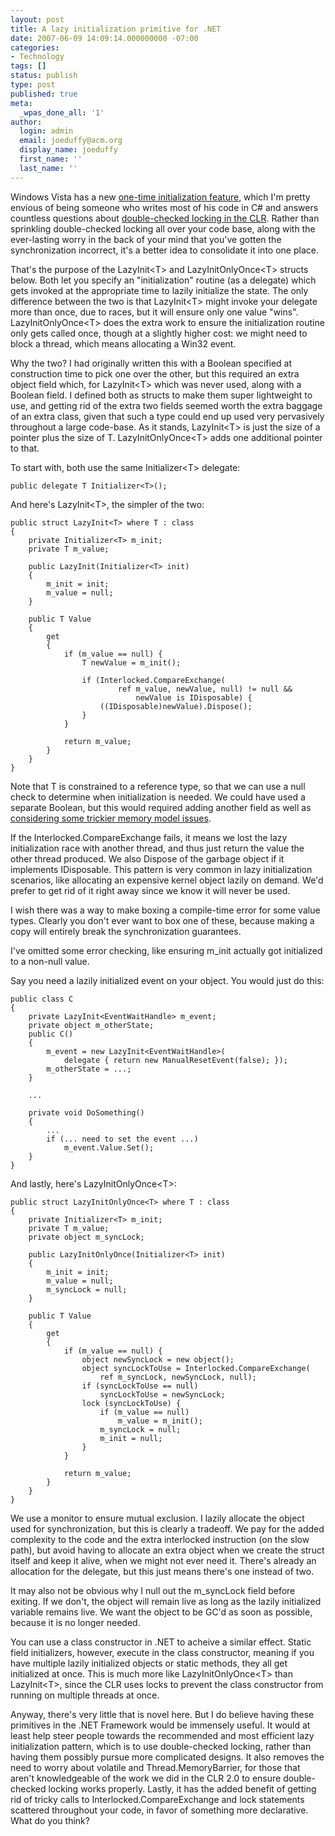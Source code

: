 ```yaml
---
layout: post
title: A lazy initialization primitive for .NET
date: 2007-06-09 14:09:14.000000000 -07:00
categories:
- Technology
tags: []
status: publish
type: post
published: true
meta:
  _wpas_done_all: '1'
author:
  login: admin
  email: joeduffy@acm.org
  display_name: joeduffy
  first_name: ''
  last_name: ''
---
```

Windows Vista has a new [one-time initialization feature](http://msdn.microsoft.com/msdnmag/issues/07/06/Concurrency/),
which I'm pretty envious of being someone who writes most of his code in C# and
answers countless questions about [double-checked locking in the CLR](http://msdn.microsoft.com/msdnmag/issues/05/10/MemoryModels/).
Rather than sprinkling double-checked locking all over your code base, along with
the ever-lasting worry in the back of your mind that you've gotten the synchronization
incorrect, it's a better idea to consolidate it into one place.

That's the purpose of the LazyInit&lt;T&gt; and LazyInitOnlyOnce&lt;T&gt; structs below.
Both let you specify an "initialization" routine (as a delegate) which gets invoked
at the appropriate time to lazily initialize the state.   The only difference
between the two is that LazyInit&lt;T&gt; might invoke your delegate more than once, due
to races, but it will ensure only one value "wins".  LazyInitOnlyOnce&lt;T&gt;
does the extra work to ensure the initialization routine only gets called once, though
at a slightly higher cost: we might need to block a thread, which means allocating
a Win32 event.

Why the two?  I had originally written this with a Boolean specified at construction
time to pick one over the other, but this required an extra object field which, for
LazyInit&lt;T&gt; which was never used, along with a Boolean field.  I defined both
as structs to make them super lightweight to use, and getting rid of the extra two
fields seemed worth the extra baggage of an extra class, given that such a type could
end up used very pervasively throughout a large code-base.  As it stands, LazyInit&lt;T&gt;
is just the size of a pointer plus the size of T.  LazyInitOnlyOnce&lt;T&gt; adds
one additional pointer to that.

To start with, both use the same Initializer&lt;T&gt; delegate:

```
public delegate T Initializer<T>();
```

And here's LazyInit&lt;T&gt;, the simpler of the two:

```
public struct LazyInit<T> where T : class
{
    private Initializer<T> m_init;
    private T m_value;

    public LazyInit(Initializer<T> init)
    {
        m_init = init;
        m_value = null;
    }

    public T Value
    {
        get
        {
            if (m_value == null) {
                T newValue = m_init();

                if (Interlocked.CompareExchange(
                        ref m_value, newValue, null) != null &&
                            newValue is IDisposable) {
                    ((IDisposable)newValue).Dispose();
                }
            }

            return m_value;
        }
    }
}
```

Note that T is constrained to a reference type, so that we can use a null check to
determine when initialization is needed.  We could have used a separate Boolean,
but this would required adding another field as well as [considering some trickier
memory model issues](http://www.bluebytesoftware.com/blog/PermaLink,guid,3420c247-2da5-411b-8ce7-05082e1aba30.aspx).

If the Interlocked.CompareExchange fails, it means we lost the lazy initialization
race with another thread, and thus just return the value the other thread produced.
We also Dispose of the garbage object if it implements IDisposable.  This pattern
is very common in lazy initialization scenarios, like allocating an expensive kernel
object lazily on demand.  We'd prefer to get rid of it right away since we
know it will never be used.

I wish there was a way to make boxing a compile-time error for some value types.
Clearly you don't ever want to box one of these, because making a copy will entirely
break the synchronization guarantees.

I've omitted some error checking, like ensuring m\_init actually got initialized
to a non-null value.

Say you need a lazily initialized event on your object.  You would just do this:

```
public class C
{
    private LazyInit<EventWaitHandle> m_event;
    private object m_otherState;
    public C()
    {
        m_event = new LazyInit<EventWaitHandle>(
            delegate { return new ManualResetEvent(false); });
        m_otherState = ...;
    }

    ...

    private void DoSomething()
    {
        ...
        if (... need to set the event ...)
            m_event.Value.Set();
    }
}
```

And lastly, here's LazyInitOnlyOnce&lt;T&gt;:

```
public struct LazyInitOnlyOnce<T> where T : class
{
    private Initializer<T> m_init;
    private T m_value;
    private object m_syncLock;

    public LazyInitOnlyOnce(Initializer<T> init)
    {
        m_init = init;
        m_value = null;
        m_syncLock = null;
    }

    public T Value
    {
        get
        {
            if (m_value == null) {
                object newSyncLock = new object();
                object syncLockToUse = Interlocked.CompareExchange(
                    ref m_syncLock, newSyncLock, null);
                if (syncLockToUse == null)
                    syncLockToUse = newSyncLock;
                lock (syncLockToUse) {
                    if (m_value == null)
                        m_value = m_init();
                    m_syncLock = null;
                    m_init = null;
                }
            }

            return m_value;
        }
    }
}
```

We use a monitor to ensure mutual exclusion.  I lazily allocate the object used
for synchronization, but this is clearly a tradeoff.  We pay for the added complexity
to the code and the extra interlocked instruction (on the slow path), but avoid having
to allocate an extra object when we create the struct itself and keep it alive, when
we might not ever need it.  There's already an allocation for the delegate,
but this just means there's one instead of two.

It may also not be obvious why I null out the m\_syncLock field before exiting.
If we don't, the object will remain live as long as the lazily initialized variable
remains live.  We want the object to be GC'd as soon as possible, because
it is no longer needed.

You can use a class constructor in .NET to acheive a similar effect.  Static
field initializers, however, execute in the class constructor, meaning if you have
multiple lazily initialized objects or static methods, they all get initialized at
once.  This is much more like LazyInitOnlyOnce&lt;T&gt; than LazyInit&lt;T&gt;, since the
CLR uses locks to prevent the class constructor from running on multiple threads
at once.

Anyway, there's very little that is novel here.  But I do believe having these
primitives in the .NET Framework would be immensely useful.  It would at
least help steer people towards the recommended and most efficient lazy initialization
pattern, which is to use double-checked locking, rather than having them possibly
pursue more complicated designs.  It also removes the need to worry about volatile
and Thread.MemoryBarrier, for those that aren't knowledgeable of the work
we did in the CLR 2.0 to ensure double-checked locking works properly.  Lastly,
it has the added benefit of getting rid of tricky calls to Interlocked.CompareExchange
and lock statements scattered throughout your code, in favor of something more declarative.
What do you think?

